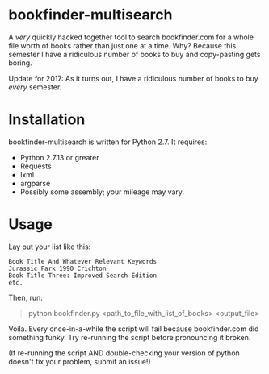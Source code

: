 # bookfinder-multisearch
A *very* quickly hacked together tool to search bookfinder.com for a whole file
worth of books rather than just one at a time. Why? Because this semester I have
a ridiculous number of books to buy and copy-pasting gets boring.

Update for 2017: As it turns out, I have a ridiculous number of books to buy
*every* semester.

# Installation
bookfinder-multisearch is written for Python 2.7. It requires:
* Python 2.7.13 or greater
* Requests
* lxml
* argparse
* Possibly some assembly; your mileage may vary.

# Usage
Lay out your list like this:
```
Book Title And Whatever Relevant Keywords
Jurassic Park 1990 Crichton
Book Title Three: Improved Search Edition
etc.
```

Then, run:

> python bookfinder.py <path_to_file_with_list_of_books> <output_file>

Voila. Every once-in-a-while the script will fail because bookfinder.com did
something funky. Try re-running the script before pronouncing it broken.

(If re-running the script AND double-checking your version of python doesn't
fix your problem, submit an issue!)
